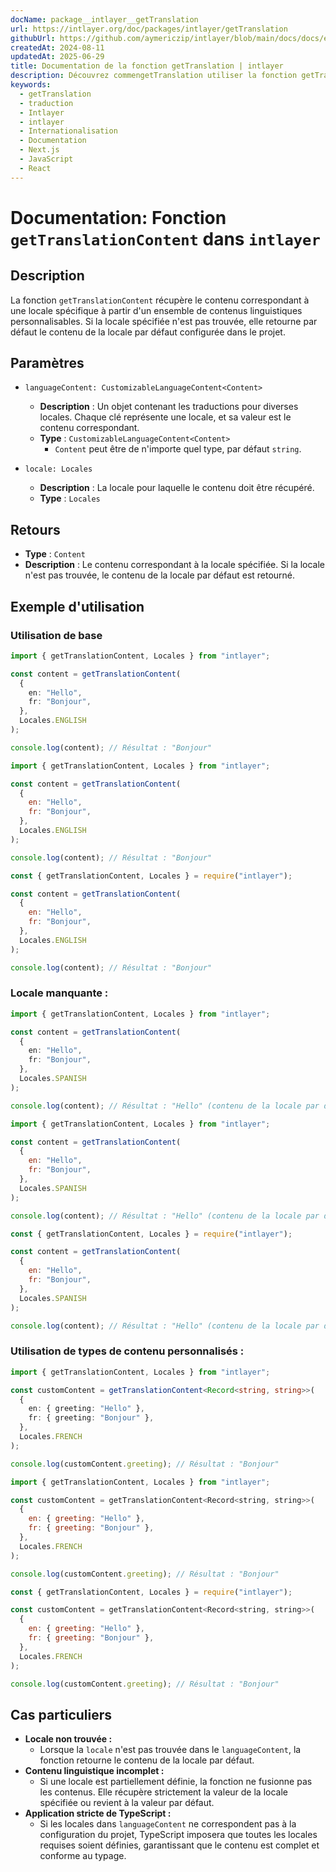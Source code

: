 ```yaml
---
docName: package__intlayer__getTranslation
url: https://intlayer.org/doc/packages/intlayer/getTranslation
githubUrl: https://github.com/aymericzip/intlayer/blob/main/docs/docs/en/packages/intlayer/getTranslation.md
createdAt: 2024-08-11
updatedAt: 2025-06-29
title: Documentation de la fonction getTranslation | intlayer
description: Découvrez commengetTranslation utiliser la fonction getTranslation pour le package intlayer
keywords:
  - getTranslation
  - traduction
  - Intlayer
  - intlayer
  - Internationalisation
  - Documentation
  - Next.js
  - JavaScript
  - React
---
```


# Documentation: Fonction `getTranslationContent` dans `intlayer`

## Description

La fonction `getTranslationContent` récupère le contenu correspondant à une locale spécifique à partir d'un ensemble de contenus linguistiques personnalisables. Si la locale spécifiée n'est pas trouvée, elle retourne par défaut le contenu de la locale par défaut configurée dans le projet.

## Paramètres

- `languageContent: CustomizableLanguageContent<Content>`

  - **Description** : Un objet contenant les traductions pour diverses locales. Chaque clé représente une locale, et sa valeur est le contenu correspondant.
  - **Type** : `CustomizableLanguageContent<Content>`
    - `Content` peut être de n'importe quel type, par défaut `string`.

- `locale: Locales`

  - **Description** : La locale pour laquelle le contenu doit être récupéré.
  - **Type** : `Locales`

## Retours

- **Type** : `Content`
- **Description** : Le contenu correspondant à la locale spécifiée. Si la locale n'est pas trouvée, le contenu de la locale par défaut est retourné.

## Exemple d'utilisation

### Utilisation de base

```typescript codeFormat="typescript"
import { getTranslationContent, Locales } from "intlayer";

const content = getTranslationContent(
  {
    en: "Hello",
    fr: "Bonjour",
  },
  Locales.ENGLISH
);

console.log(content); // Résultat : "Bonjour"
```

```javascript codeFormat="esm"
import { getTranslationContent, Locales } from "intlayer";

const content = getTranslationContent(
  {
    en: "Hello",
    fr: "Bonjour",
  },
  Locales.ENGLISH
);

console.log(content); // Résultat : "Bonjour"
```

```javascript codeFormat="commonjs"
const { getTranslationContent, Locales } = require("intlayer");

const content = getTranslationContent(
  {
    en: "Hello",
    fr: "Bonjour",
  },
  Locales.ENGLISH
);

console.log(content); // Résultat : "Bonjour"
```

### Locale manquante :

```typescript codeFormat="typescript"
import { getTranslationContent, Locales } from "intlayer";

const content = getTranslationContent(
  {
    en: "Hello",
    fr: "Bonjour",
  },
  Locales.SPANISH
);

console.log(content); // Résultat : "Hello" (contenu de la locale par défaut)
```

```javascript codeFormat="esm"
import { getTranslationContent, Locales } from "intlayer";

const content = getTranslationContent(
  {
    en: "Hello",
    fr: "Bonjour",
  },
  Locales.SPANISH
);

console.log(content); // Résultat : "Hello" (contenu de la locale par défaut)
```

```javascript codeFormat="commonjs"
const { getTranslationContent, Locales } = require("intlayer");

const content = getTranslationContent(
  {
    en: "Hello",
    fr: "Bonjour",
  },
  Locales.SPANISH
);

console.log(content); // Résultat : "Hello" (contenu de la locale par défaut)
```

### Utilisation de types de contenu personnalisés :

```typescript codeFormat="typescript"
import { getTranslationContent, Locales } from "intlayer";

const customContent = getTranslationContent<Record<string, string>>(
  {
    en: { greeting: "Hello" },
    fr: { greeting: "Bonjour" },
  },
  Locales.FRENCH
);

console.log(customContent.greeting); // Résultat : "Bonjour"
```

```javascript codeFormat="esm"
import { getTranslationContent, Locales } from "intlayer";

const customContent = getTranslationContent<Record<string, string>>(
  {
    en: { greeting: "Hello" },
    fr: { greeting: "Bonjour" },
  },
  Locales.FRENCH
);

console.log(customContent.greeting); // Résultat : "Bonjour"
```

```javascript codeFormat="commonjs"
const { getTranslationContent, Locales } = require("intlayer");

const customContent = getTranslationContent<Record<string, string>>(
  {
    en: { greeting: "Hello" },
    fr: { greeting: "Bonjour" },
  },
  Locales.FRENCH
);

console.log(customContent.greeting); // Résultat : "Bonjour"
```

## Cas particuliers

- **Locale non trouvée :**
  - Lorsque la `locale` n'est pas trouvée dans le `languageContent`, la fonction retourne le contenu de la locale par défaut.
- **Contenu linguistique incomplet :**
  - Si une locale est partiellement définie, la fonction ne fusionne pas les contenus. Elle récupère strictement la valeur de la locale spécifiée ou revient à la valeur par défaut.
- **Application stricte de TypeScript :**
  - Si les locales dans `languageContent` ne correspondent pas à la configuration du projet, TypeScript imposera que toutes les locales requises soient définies, garantissant que le contenu est complet et conforme au typage.
